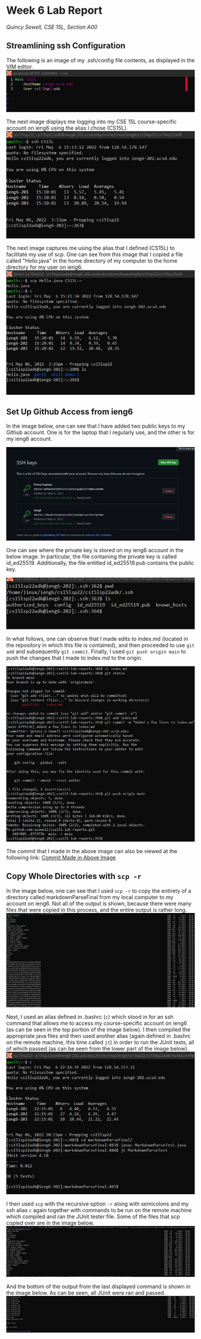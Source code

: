 # Week 6 Lab Report
*Quincy Sewell, CSE 15L, Section A00*

## Streamlining ssh Configuration
The following is an image of my .ssh/config file contents, as displayed in the VIM editor.
![](lab-report-3-ssh-config-file.jpg)

The next image displays me logging into my CSE 15L course-specific account on ieng6 using the alias I chose (CS15L).
![](lab-report-3-ssh-facilitated-login.jpg)

The next image captures me using the alias that I defined (CS15L) to facilitate my use of scp. One can see from this image that I copied a file called "Hello.java" in the home directory of my computer to the home directory for my user on ieng6.
![](lab-report-3-scp-facilitated.jpg)

## Set Up Github Access from ieng6
In the image below, one can see that I have added two public keys to my Github account. One is for the laptop that I regularly use, and the other is for my ieng6 account.

![](lab-report-3-publickeys.jpg)

One can see where the private key is stored on my ieng6 account in the below image. In particular, the file containing the private key is called id_ed25519. Additionally, the file entitled id_ed25519.pub contains the public key.

![](lab-report-3-publicprivatekeys.jpg)

In what follows, one can observe that I made edits to index.md (located in the repository in which this file is contained), and then proceeded to use `git add` and subsequently `git commit`. Finally, I used `git push origin main` to push the changes that I made to index.md to the origin.

![](lab-report-3-gitcommandsieng6.jpg)

The commit that I made in the above image can also be viewed at the following link:
[Commit Made in Above Image](https://github.com/qsewell/cse15l-lab-reports/commit/87f973bc8719cdeb3da56d3a6e526bbabb8e74b1)


## Copy Whole Directories with `scp -r`

In the image below, one can see that I used `scp -r` to copy the entirety of a directory called markdownParseFinal from my local computer to my account on ieng6. Not all of the output is shown, because there were many files that were copied in this process, and the entire output is rather long.
![](lab-report-3-scp.jpg)


Next, I used an alias defined in .bashrc (`c`) which stood in for an ssh command that allows me to access my course-specific account on ieng6 (as can be seen in the top portion of the image below). I then compiled the appropriate java files and then used another alias (again defined in .bashrc on the remote machine, this time called `jt`) in order to run the JUnit tests, all of which passed (as can be seen from the lower part of the image below).
![](lab-report-3-runandcompile.jpg)

I then used `scp` with the recursive option `-r` along with semicolons and my ssh alias `c` again together with commands to be run on the remote machine which compiled and ran the JUnit tester file. Some of the files that scp copied over are in the image below.
![](lab-report-3-final1.jpg)

And the bottom of the output from the last displayed command is shown in the image below. As can be seen, all JUnit were ran and passed.
![](lab-report-3-final2.jpg)

